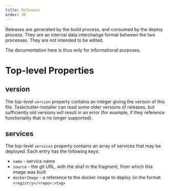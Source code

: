 ```yaml
---
title: Releases
order: 30
---
```


Releases are generated by the build process, and consumed by the deploy process.
They are an internal data interchange format between the two processes.
They are not intended to be edited.

The documentation here is thus only for informational purposes.

# Top-level Properties

## version

The top-level `version` property contains an integer giving the verison of this file.
Taskcluster-installer can read some older versions of releases, but sufficiently old versions will result in an error (for example, if they reference functionality that is no longer supported).

## services

The top-level `services` property contains an array of services that may be deployed.
Each entry has the following keys:

* `name` - service name
* `source` - the git URL, with the sha1 in the fragment, from which this image was built
* `dockerImage` - a reference to the docker image to deploy (in the format `<registry>/<repo>:<tag>`
